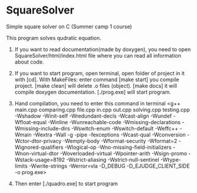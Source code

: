 # SquareSolver
Simple square solver on C (Summer camp 1 course)

This program solves qudratic equation.

1) If you want to read documentation(made by doxygen), you need to open SquareSolver/html/index.html file where you can read all information about code.
2) If you want to start program, open terminal, open folder of project in it with [cd]. With MakeFiles: enter command [make start] you compile project. [make clean] will delete .o files (object). [make docs] it will compile doxygen documentation. [./prog.exe] will start program.

3) Hand compilation, you need to enter this command in terminal
<g++ main.cpp comparing.cpp file.cpp in.cpp out.cpp solving.cpp testing.cpp -Wshadow -Winit-self -Wredundant-decls -Wcast-align -Wundef -Wfloat-equal -Winline -Wunreachable-code -Wmissing-declarations -Wmissing-include-dirs -Wswitch-enum -Wswitch-default -Weffc++ -Wmain -Wextra -Wall -g -pipe -fexceptions -Wcast-qual -Wconversion -Wctor-dtor-privacy -Wempty-body -Wformat-security -Wformat=2 -Wignored-qualifiers -Wlogical-op -Wno-missing-field-initializers -Wnon-virtual-dtor -Woverloaded-virtual -Wpointer-arith -Wsign-promo -Wstack-usage=8192 -Wstrict-aliasing -Wstrict-null-sentinel -Wtype-limits -Wwrite-strings -Werror=vla -D_DEBUG -D_EJUDGE_CLIENT_SIDE -o prog.exe>

4) Then enter [./quadro.exe] to start program

